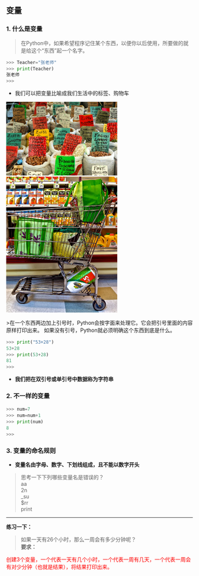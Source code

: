 ## 变量
### 1. 什么是变量
>在Python中，如果希望程序记住某个东西，以便你以后使用，所要做的就是给这个“东西”起一个名字。

``` python
>>> Teacher="张老师"
>>> print(Teacher)
张老师
>>> 
```
* 我们可以把变量比喻成我们生活中的标签、购物车<br/>
<p></p>
<img src="../images/label.jpeg" width="300">
<img src="../images/cart.jpg" width="300">
<p></p>
>在一个东西两边加上引号时，Python会按字面来处理它。它会把引号里面的内容原样打印出来。
如果没有引号，Python就必须明确这个东西到底是什么。

``` python
>>> print("53+28")
53+28
>>> print(53+28)
81
>>> 
```
* **我们把在双引号或单引号中数据称为字符串** 

### 2. 不一样的变量

``` python
>>> num=7
>>> num=num+1
>>> print(num)
8
>>> 
```
### 3. 变量的命名规则
* **变量名由字母、数字、下划线组成，且不能以数字开头**
>思考一下下列哪些变量名是错误的？<br>
aa <br>
2n<br>
_su<br>
$rr <br>
print <br>
---
**练习一下：**<br/>
>如果一天有26个小时，那么一周会有多少分钟呢？<br>
**要求：**
<p style="color:red"> 创建3个变量，一个代表一天有几个小时，一个代表一周有几天，一个代表一周会有对少分钟（也就是结果），将结果打印出来。</p>